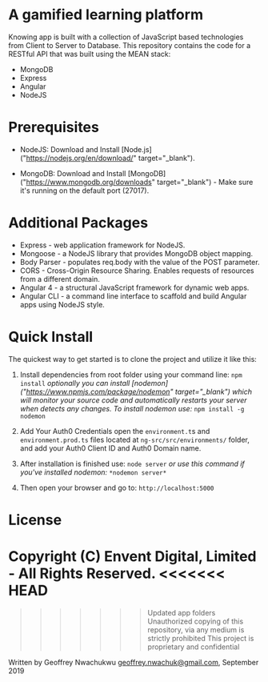 # A gamified learning platform
Knowing app is built with a collection of JavaScript based technologies from Client to Server to Database.
This repository contains the code for a RESTful API that was built using the MEAN stack:


- MongoDB
- Express
- Angular
- NodeJS


# Prerequisites

- NodeJS: Download and Install [Node.js]("https://nodejs.org/en/download/" target="_blank").

- MongoDB: Download and Install [MongoDB]("https://www.mongodb.org/downloads" target="_blank") - Make sure it's running on the default port (27017).</li>


# Additional Packages

- Express - web application framework for NodeJS.
- Mongoose - a NodeJS library that provides MongoDB object mapping.
- Body Parser - populates req.body with the value of the POST parameter.
- CORS - Cross-Origin Resource Sharing. Enables requests of resources from a different domain.
- Angular 4 - a structural JavaScript framework for dynamic web apps.
- Angular CLI - a command line interface to scaffold and build Angular apps using NodeJS style.

# Quick Install
The quickest way to get started is to clone the project and utilize it like this:

1. Install dependencies from root folder using your command line:
`npm install`
*optionally you can install [nodemon]("https://www.npmjs.com/package/nodemon" target="_blank") which will monitor your source code and automatically restarts your server when detects any changes.
To install nodemon use:*
`npm install -g nodemon`

2. Add Your Auth0 Credentials
open the `environment.t`s and `environment.prod.ts` files located at `ng-src/src/environments/` folder, and add your Auth0 Client ID and Auth0 Domain name.

3. After installation is finished use:
`node server`
*or use this command if you've installed nodemon:*
`*nodemon server*`

4. Then open your browser and go to:
`http://localhost:5000`

# License
**Copyright (C) Envent Digital, Limited - All Rights Reserved.**
<<<<<<< HEAD
=======

>>>>>>> Updated app folders
Unauthorized copying of this repository, via any medium is strictly prohibited
This project is proprietary and confidential

Written by Geoffrey Nwachukwu <geoffrey.nwachuk@gmail.com>, September 2019
 

